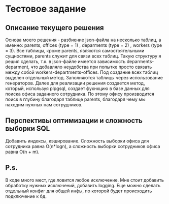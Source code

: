 # Тестовое задание
## Описание текущего решения
Основа моего решения - разбиение json-файла на несколько таблиц, а именно: parents, offices (type = 1)
, deparments (type = 2) , workers (type = 3). Все таблицы, кроме parents, являются самостоятельными 
сущностями, parents служит для связи всех таблиц. Такую структуру я решил сделать, т.к. в json-файле 
имеется зависимость deparments-deparment, что добавляло неудобства при попытке просто связать между 
собой workers-departments-offices. Под создание всех таблиц выделен отдельный метод. Заполняются таблицы
через использование генераторов. Далее для реализации решения создается метод, который, используя 
plpgsql, создает фукнкцию в базе данных для поиска офиса заданного сотрудника. По этому офису
производится поиск в глубину благодаря таблице parents, благодаря чему мы находим нужных нам сотрудников.
## Перспективы оптимизации и сложность выборки SQL
Добавить индексы, кэширование.
Сложность выборки офиса для сотрудника равна O(n*logn), а сложность выборки сотрудников офиса  равна 
O(n + m).
## P.s.
В коде много мест, где ловится любое исключение.
Мне стоит добавить обработку нужных исключений, добавить logging.
Еще можно сделать отдельный конфиг для общей инфы, по которой будет происходить подключение к бд.

